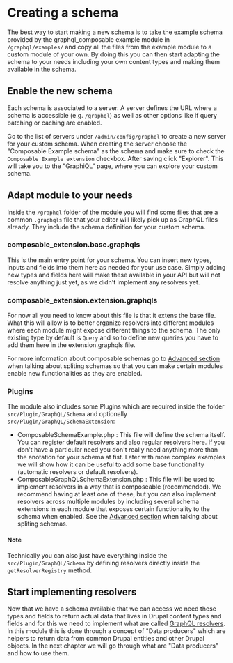 # Creating a schema

The best way to start making a new schema is to take the example schema provided by the graphql_composable example module in `/graphql/examples/` and copy all the files from the example module to a custom module of your own. By doing this you can then start adapting the schema to your needs including your own content types and making them available in the schema.

## Enable the new schema

Each schema is associated to a server. A server defines the URL where a schema is accessible (e.g. `/graphql`) as well as other options like if query batching or caching are enabled.

Go to the list of servers under `/admin/config/graphql` to create a new server for your custom schema. When creating the server choose the "Composable Example schema" as the schema and make sure to check the `Composable Example extension` checkbox. After saving click "Explorer". This will take you to the "GraphiQL" page, where you can explore your custom schema.

## Adapt module to your needs

Inside the `/graphql` folder of the module you will find some files that are a common `.graphqls` file that your editor will likely pick up as GraphQL files already. They include the schema definition for your custom schema.

### composable_extension.base.graphqls

This is the main entry point for your schema. You can insert new types, inputs and fields into them here as needed for your use case. Simply adding new types and fields here will make these available in your API but will not resolve anything just yet, as we didn't implement any resolvers yet.

### composable_extension.extension.graphqls

For now all you need to know about this file is that it extens the base file. What this will allow is to better organize resolvers into different modules where each module might expose different things to the schema. The only existing type by default is `Query` and so to define new queries you have to add them here in the extension.graphqls file.

For more information about composable schemas go to [Advanced section](./../advanced/composable-schemas.md) when talking about spliting schemas so that you can make certain modules enable new functionalities as they are enabled.

### Plugins

The module also includes some Plugins which are required inside the folder `src/Plugin/GraphQL/Schema` and optionally `src/Plugin/GraphQL/SchemaExtension`:

- ComposableSchemaExample.php : This file will define the schema itself. You can register default resolvers and also regular resolvers here. If you don't have a particular need you don't really need anything more than the anotation for your schema at fist. Later with more complex examples we will show how it can be useful to add some base functionality (automatic resolvers or default resolvers).
- ComposableGraphQLSchemaExtension.php : This file will be used to implement resolvers in a way that is composeable (recommended). We recommend having at least one of these, but you can also implement resolvers across multiple modules by including several schema extensions in each module that exposes certain functionality to the schema when enabled. See the [Advanced section](./../advanced/composable-schemas.md) when talking about spliting schemas.

#### Note

Technically you can also just have everything inside the `src/Plugin/GraphQL/Schema` by defining resolvers directly inside the `getResolverRegistry` method.

## Start implementing resolvers

Now that we have a schema available that we can access we need these types and fields to return actual data that lives in Drupal content types and fields and for this we need to implement what are called [GraphQL resolvers](https://graphql.org/learn/execution/). In this module this is done through a concept of "Data producers" which are helpers to return data from common Drupal entities and other Drupal objects. In the next chapter we will go through what are "Data producers" and how to use them.
